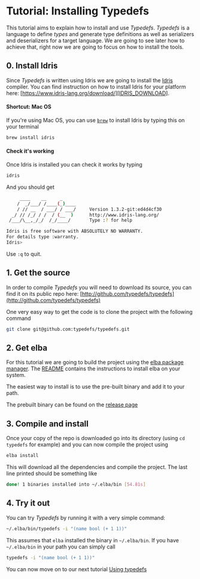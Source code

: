 # Tutorial: Installing Typedefs

This tutorial aims to explain how to install and use _Typedefs_. _Typedefs_ is a language to define _types_ and 
generate type definitions as well as serializers and deserializers for a target language. We are going to see later how 
to achieve that, right now we are going to focus on how to install the tools.

## 0. Install Idris

Since _Typedefs_ is written using Idris we are going to install the [Idris](IDRIS_HOME) compiler. You can find 
instruction on how to install Idris for your platform here: [https://www.idris-lang.org/download/][IDRIS_DOWNLOAD].


#### Shortcut: Mac OS

If you're using Mac OS, you can use [`brew`][BREW] to install Idris by typing this on your terminal

```sh
brew install idris
```

#### Check it's working

Once Idris is installed you can check it works by typing

```sh
idris
```

And you should get

```sh
     ____    __     _
    /  _/___/ /____(_)____
    / // __  / ___/ / ___/     Version 1.3.2-git:ed4d4cf30
  _/ // /_/ / /  / (__  )      http://www.idris-lang.org/
 /___/\__,_/_/  /_/____/       Type :? for help

Idris is free software with ABSOLUTELY NO WARRANTY.
For details type :warranty.
Idris>
```

Use `:q` to quit.

## 1. Get the source

In order to compile _Typedefs_ you will need to download its source, you can find it on its 
public repo here: [http://github.com/typedefs/typedefs](http://github.com/typedefs/typedefs)

One very easy way to get the code is to clone the project with the following command

```sh
git clone git@github.com:typedefs/typedefs.git
```

## 2. Get elba

For this tutorial we are going to build the project using the [elba package manager][ELBA].
The [README](https://github.com/elba/elba/#elba]) contains the instructions to install elba 
on your system.

The easiest way to install is to use the pre-built binary and add it to your path.

The prebuilt binary can be found on the [release page](https://github.com/elba/elba/releases)



## 3. Compile and install

Once your copy of the repo is downloaded go into its directory (using `cd typedefs` for example) 
and you can now compile the project using 

```sh
elba install
```

This will download all the dependencies and compile the project. The last line printed should be 
something like 

```sh
done! 1 binaries installed into ~/.elba/bin [54.81s]
```

## 4. Try it out

You can try _Typedefs_ by running it with a very simple command:

```sh
~/.elba/bin/typedefs -i "(name bool (+ 1 1))"
```

This assumes that `elba` installed the binary in `~/.elba/bin`. If you have `~/.elba/bin` in your path you can simply 
call

```sh
typedefs -i "(name bool (+ 1 1))"
```

You can now move on to our next tutorial [Using typedefs](./TUTORIAL_USING_TYPEDEFS.md)


[BREW]: https://brew.sh/
[IDRIS_HOME]: https://www.idris-lang.org/
[IDRIS_DOWNLOAD]: https://www.idris-lang.org/download/
[NIX]: https://nixos.org/nix/
[ELBA]: https://github.com/elba/elba/
